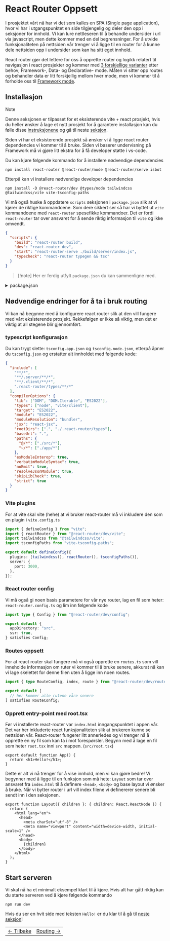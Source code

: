 # React Router Oppsett

I prosjektet vårt nå har vi det som kalles en SPA (Single page application), hvor vi har i utgangspunktet en side tilgjengelig og deler den opp i seksjoner for innhold. Vi kan lure nettleseren til å behandle undersider i url via javascript, men dette kommer med en del begrensninger. For å utvide funksjonaliteten på nettsiden vår trenger vi å ligge til en router for å kunne dele nettsiden opp i undersider som kan ha sitt eget innhold.

React router gjør det lettere for oss å opprette router og logikk relatert til navigasjon i react prosjekter og kommer med [3 forskjellige varianter](https://reactrouter.com/start/modes) etter behov; Framework-, Data- og Declarative- mode.
Måten vi sitter opp routes og behandler data er litt forskjellig mellom hver mode, men vi kommer til å forholde oss til [Framework mode](https://reactrouter.com/start/modes#framework).

## Installasjon

> [!NOTE]
> Denne seksjonen er tilpasset for et eksisterende vite + react prosjekt, hvis du heller ønsker å lage et nytt prosjekt for å garantere installasjon kan du følle disse [instruksjonene](https://reactrouter.com/start/framework/installation) og gå til neste [seksjon](./2_routing.md).

Siden vi har et eksisterende prosjekt så ønsker vi å ligge react router dependencies vi kommer til å bruke. Siden vi baserer undervisning på Framework må vi gjøre litt ekstra for å få developer støtte i vs-code.

Du kan kjøre følgende kommando for å installere nødvendige dependencies

```console
npm install react-router @react-router/node @react-router/serve isbot
```

Etterpå kan vi installere nødvendige developer dependencies

```console
npm install -D @react-router/dev @types/node tailwindcss @tailwindcss/vite vite-tsconfig-paths
```

Vi må også huske å oppdatere `scripts` seksjonen i `package.json` slik at vi kjører de riktige kommandoene. Som dere sikkert ser så har vi byttet ut `vite` kommandoene med `react-router` spesefikke kommandoer. Det er fordi `react-router` tar over ansvaret for å sende riktig informasjon til `vite` og ikke omvendt.

```json
{
  "scripts": {
    "build": "react-router build",
    "dev": "react-router dev",
    "start": "react-router-serve ./build/server/index.js",
    "typecheck": "react-router typegen && tsc"
  }
}
```

> [!note] Her er ferdig utfylt `package.json` du kan sammenligne med.

<details>
<summary>package.json</summary>
Hvis du møter på noen problemer kan du bytte ut innholdet i din `package.json` fil med følgende kode. Du kan da lett installere riktige dependencies ved først å slette `node_modules` folderen og så kjøre `npm install`

```json
{
  "name": "react-workshop",
  "private": true,
  "version": "1.0.0",
  "type": "module",
  "scripts": {
    "build": "react-router build",
    "dev": "react-router dev",
    "start": "react-router-serve ./build/server/index.js",
    "typecheck": "react-router typegen && tsc"
  },
  "dependencies": {
    "@react-router/node": "^7.9.3",
    "@react-router/serve": "^7.9.3",
    "@tailwindcss/vite": "^4.1.13",
    "isbot": "^5",
    "lucide-react": "^0.543.0",
    "react": "^19.1.1",
    "react-dom": "^19.1.1",
    "react-router": "^7.9.3",
    "tailwindcss": "^4.1.13"
  },
  "devDependencies": {
    "@eslint/js": "^9.33.0",
    "@react-router/dev": "^7.9.3",
    "@types/node": "^24.7.0",
    "@types/react": "^19.1.10",
    "@types/react-dom": "^19.1.7",
    "@vitejs/plugin-react": "^5.0.0",
    "eslint": "^9.33.0",
    "eslint-plugin-react-hooks": "^5.2.0",
    "eslint-plugin-react-refresh": "^0.4.20",
    "globals": "^16.3.0",
    "tailwindcss": "^4.1.13",
    "typescript": "~5.8.3",
    "typescript-eslint": "^8.39.1",
    "vite": "^7.1.2",
    "vite-tsconfig-paths": "^5.1.4"
  }
}
```

</details>

## Nødvendige endringer for å ta i bruk routing

Vi kan nå begynne med å konfigurere react router slik at den vill fungere med vårt eksisterende prosjekt. Rekkefølgen er ikke så viktig, men det er viktig at all stegene blir gjennomført.

### typescript konfigurasjon

Du kan trygt slette: `tsconfig.app.json` og `tsconfig.node.json`, etterpå åpner du `tsconfig.json` og erstatter alt innholdet med følgende kode:

```json
{
  "include": [
    "**/*",
    "**/.server/**/*",
    "**/.client/**/*",
    ".react-router/types/**/*"
  ],
  "compilerOptions": {
    "lib": ["DOM", "DOM.Iterable", "ES2022"],
    "types": ["node", "vite/client"],
    "target": "ES2022",
    "module": "ES2022",
    "moduleResolution": "bundler",
    "jsx": "react-jsx",
    "rootDirs": [".", "./.react-router/types"],
    "baseUrl": ".",
    "paths": {
      "@/*": ["./src/*"],
      "~/*": ["./app/*"]
    },
    "esModuleInterop": true,
    "verbatimModuleSyntax": true,
    "noEmit": true,
    "resolveJsonModule": true,
    "skipLibCheck": true,
    "strict": true
  }
}
```

### Vite plugins

For at vite skal vite (hehe) at vi bruker react-router må vi inkludere den som en plugin i `vite.config.ts`

```ts
import { defineConfig } from "vite";
import { reactRouter } from "@react-router/dev/vite";
import tailwindcss from "@tailwindcss/vite";
import tsconfigPaths from "vite-tsconfig-paths";

export default defineConfig({
  plugins: [tailwindcss(), reactRouter(), tsconfigPaths()],
  server: {
    port: 3000,
  },
});
```

### React router config

Vi må også gi noen basis parametere for vår nye router, lag en fil som heter: `react-router.config.ts` og lim inn følgende kode

```ts
import type { Config } from "@react-router/dev/config";

export default {
  appDirectory: "src",
  ssr: true,
} satisfies Config;
```

### Routes oppsett
For at react router skal fungere må vi også opprette en `routes.ts` som vill inneholde informasjon om ruter vi kommer til å bruke senere, akkurat nå kan vi lage skelettet for denne filen uten å ligge inn noen routes.
```ts
import { type RouteConfig, index, route } from "@react-router/dev/routes";

export default [
  // her kommer alle rutene våre senere
] satisfies RouteConfig;
```

### Opprett entry-point med root.tsx

Før vi installerte react-router var `index.html` inngangspunktet i appen vår. Det var her inkluderte react funksjonaliteten slik at brukeren kunne se nettsiden vår. React-router fungerer litt annerledes og vi trenger nå å opprette en ny fil som kan ta i mot forespørsler. Begynn med å lage en fil som heter `root.tsx` inni `src` mappen. (`src/root.tsx`)

```tsx
export default function App() {
  return <h1>Hello!</h1>;
}
```

Dette er alt vi nå trenger for å vise innhold, men vi kan gjøre bedre! Vi begynner med å ligge til en funksjon som må hete: `Layout` som tar over ansvaret fra `index.html` til å definere `<head>`, `<body>` og base layout vi ønsker å bruke. Når vi bytter router i url vill index filene vi definererer senere bli sendt inn i den seksjonen.

```tsx
export function Layout({ children }: { children: React.ReactNode }) {
  return (
    <html lang="en">
      <head>
        <meta charSet="utf-8" />
        <meta name="viewport" content="width=device-width, initial-scale=1" />
      </head>
      <body>
        {children}
      </body>
    </html>
  );
}
```

## Start serveren

Vi skal nå ha et minimalt eksempel klart til å kjøre. Hvis alt har gått riktig kan du starte serveren ved å kjøre følgende kommando

```console
npm run dev
```

Hvis du ser en hvit side med teksten `Hello!` er du klar til å gå til [neste seksjon](./2_routing.md)!

<table width="100%">
  <tr>
    <td><a href="README.md">← Tilbake</a></td>
    <td align="right"><a href="2_routing.md">Routing →</a></td>
  </tr>
</table>
